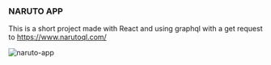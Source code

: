 ### NARUTO APP

This is a short project made with React and using graphql with a get request to https://www.narutoql.com/

![naruto-app](https://user-images.githubusercontent.com/60015611/121868833-baf1c400-cd01-11eb-8fdb-c2a862ecaf33.JPG)
